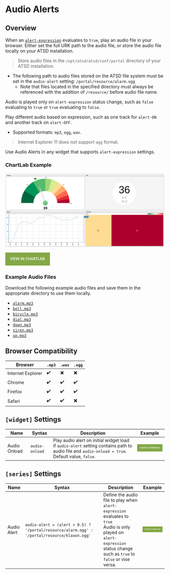 # Audio Alerts

## Overview

When an [`alert-expression`](../syntax/alert-expression.md) evaluates to `true`, play an audio file in your browser. Either set the full URK path to the audio file, or store the  audio file locally on your ATSD installation.

> Store audio files in the `/opt/atsd/atsd/conf/portal` directory of your ATSD installation.

* The following path to audio files stored on the ATSD file system must be set in the `audio-alert` setting: `/portal/resource/alarm.ogg`
  * Note that files located in the specified directory must always be referenced with the addition of `/resource/` before audio file name.

Audio is played only on `alert-expression` status change, such as `false` evaluating to `true` or `true` evaluating to `false`.

Play different audio based on expression, such as one track for `alert-ON` and another track on `alert-OFF`.

* Supported formats: `mp3`, `ogg`, `wav`.

> Internet Explorer 11 does not support `ogg` format.

Use Audio Alerts in any widget that supports `alert-expression` settings.

### **ChartLab** Example

![](./images/audio-alert-example.png)

[![](./images/button.png)](https://apps.axibase.com/chartlab/10662e8d#fullscreen)

### Example Audio Files

Download the following example audio files and save them in the appropriate directory to use them locally.

* [`alarm.mp3`](https://apps.axibase.com/chartlab/portal/alarm.mp3)
* [`bell.mp3`](https://apps.axibase.com/chartlab/portal/bell.mp3)
* [`bicycle.mp3`](https://apps.axibase.com/chartlab/portal/bicycle.mp3)
* [`dial.mp3`](https://apps.axibase.com/chartlab/portal/dial.mp3)
* [`down.mp3`](https://apps.axibase.com/chartlab/portal/down.mp3)
* [`siren.mp3`](https://apps.axibase.com/chartlab/portal/siren.mp3)
* [`up.mp3`](https://apps.axibase.com/chartlab/portal/up.mp3)

## Browser Compatibility

Browser | `.mp3` | `.wav` | `.ogg`
--|--|--|--
Internet Explorer | :heavy_check_mark: | :heavy_multiplication_x: | :heavy_multiplication_x:
Chrome | :heavy_check_mark: | :heavy_check_mark: | :heavy_check_mark:
Firefox | :heavy_check_mark: | :heavy_check_mark: | :heavy_check_mark:
Safari | :heavy_check_mark: | :heavy_check_mark: | :heavy_multiplication_x:

## `[widget]` Settings

Name | Syntax | Description | Example
--|--|--|--
Audio Onload | `audio-onload` | Play audio alert on initial widget load if `audio-alert` setting contains path to audio file and `audio-onload = true`.<br>Default value, `false`.| [![](./images/button.png)](https://apps.axibase.com/chartlab/59a834f3/5/)

## `[series]` Settings

Name | Syntax | Description | Example |
--|--|--|--
Audio Alert | `audio-alert = (alert > 0.5) ? '/portal/resource/alarm.ogg' : '/portal/resource/klaxon.ogg'` | Define the audio file to play when `alert-expression` evaluates to `true`<br>Audio is only played on `alert-expression` status change such as `true` to `false` or vise versa. | [![](./images/button.png)](https://apps.axibase.com/chartlab/59a834f3/2/)